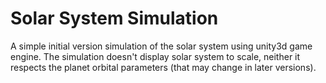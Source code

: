 # Solar System Simulation
A simple initial version simulation of the solar system using unity3d
game engine. The simulation doesn't display solar system to scale,
neither it respects the planet orbital parameters (that may change in
later versions).
